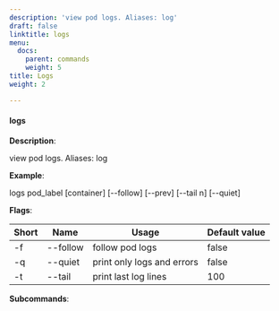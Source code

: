 ```yaml
---
description: 'view pod logs. Aliases: log'
draft: false
linktitle: logs
menu:
  docs:
    parent: commands
    weight: 5
title: Logs
weight: 2

---
```


#### <a name="logs">logs</a>

**Description**:

view pod logs. Aliases: log

**Example**:

logs pod_label [container] [--follow] [--prev] [--tail n] [--quiet]

**Flags**:

| Short | Name | Usage | Default value |
| ----- | ---- | ----- | ------------- |
| -f | --follow | follow pod logs | false |
| -q | --quiet | print only logs and errors | false |
| -t | --tail | print last <value> log lines | 100 |


**Subcommands**:



